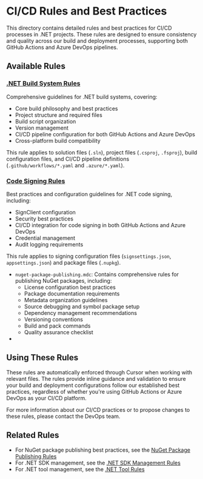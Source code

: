 # CI/CD Rules and Best Practices

This directory contains detailed rules and best practices for CI/CD processes in .NET projects. These rules are designed
to ensure consistency and quality across our build and deployment processes, supporting both GitHub Actions and Azure
DevOps pipelines.

## Available Rules

### [.NET Build System Rules](./dotnet-build.mdc)

Comprehensive guidelines for .NET build systems, covering:

- Core build philosophy and best practices
- Project structure and required files
- Build script organization
- Version management
- CI/CD pipeline configuration for both GitHub Actions and Azure DevOps
- Cross-platform build compatibility

This rule applies to solution files (`.sln`), project files (`.csproj`, `.fsproj`), build configuration files, and CI/CD
pipeline definitions (`.github/workflows/*.yaml` and `.azure/*.yaml`).

### [Code Signing Rules](./code-signing.mdc)

Best practices and configuration guidelines for .NET code signing, including:

- SignClient configuration
- Security best practices
- CI/CD integration for code signing in both GitHub Actions and Azure DevOps
- Credential management
- Audit logging requirements

This rule applies to signing configuration files (`signsettings.json`, `appsettings.json`) and package files (`.nupkg`).

- `nuget-package-publishing.mdc`: Contains comprehensive rules for publishing NuGet packages, including:
  - License configuration best practices
  - Package documentation requirements
  - Metadata organization guidelines
  - Source debugging and symbol package setup
  - Dependency management recommendations
  - Versioning conventions
  - Build and pack commands
  - Quality assurance checklist
-

## Using These Rules

These rules are automatically enforced through Cursor when working with relevant files. The rules provide inline
guidance and validation to ensure your build and deployment configurations follow our established best practices,
regardless of whether you're using GitHub Actions or Azure DevOps as your CI/CD platform.

For more information about our CI/CD practices or to propose changes to these rules, please contact the DevOps team.

## Related Rules

- For NuGet package publishing best practices, see the [NuGet Package Publishing Rules](../nuget-packages/README.md)
- For .NET SDK management, see the [.NET SDK Management Rules](../dotnet-sdk/README.md)
- For .NET tool management, see the [.NET Tool Rules](../dotnet-tools/README.md) 